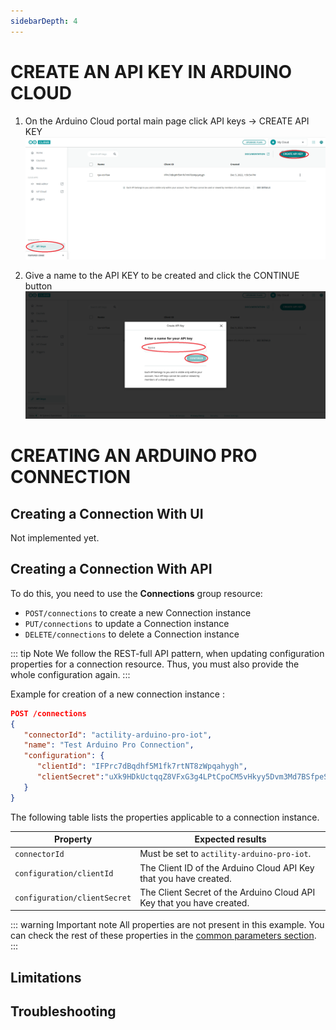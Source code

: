 ```yaml
---
sidebarDepth: 4
---
```


# CREATE AN API KEY IN ARDUINO CLOUD
1. On the Arduino Cloud portal main page click API keys -> CREATE API KEY
   ![create](./images/api_keys.png)

2. Give a name to the API KEY to be created and click the CONTINUE button
   ![create](./images/api_key_create.png)

# CREATING AN ARDUINO PRO CONNECTION

## Creating a Connection With UI
Not implemented yet.

## Creating a Connection With API
To do this, you need to use the **Connections** group resource:
*	`POST/connections` to create a new Connection instance
*	`PUT/connections` to update a Connection instance
*	`DELETE/connections` to delete a Connection instance

::: tip Note
We follow the REST-full API pattern, when updating configuration properties for a connection resource. Thus, you must also provide the whole configuration again.
:::

Example for creation of a new connection instance :
```json
POST /connections
{
   "connectorId": "actility-arduino-pro-iot",
   "name": "Test Arduino Pro Connection",
   "configuration": {
      "clientId": "IFPrc7dBqdhf5M1fk7rtNT8zWpqahygh",
      "clientSecret":"uXk9HDkUctqqZ8VFxG3g4LPtCpoCM5vHkyy5Dvm3Md7BSfpeSRflMqFR2hmpBHPs"
   }
}
```

The following table lists the properties applicable to a connection instance.

| Property                                 | Expected results                                                                                                                                                                                                |
|------------------------------------------|-----------------------------------------------------------------------------------------------------------------------------------------------------------------------------------------------------------------|
| ```connectorId```                        | Must be set to `actility-arduino-pro-iot`.                                                                                                                                                                      |
| ```configuration/clientId```             | The Client ID of the Arduino Cloud API Key that you have created.                                                                                                                                               |
| ```configuration/clientSecret```         | The Client Secret of the Arduino Cloud API Key that you have created.                                                                                                                                           |



::: warning Important note
All properties are not present in this example. You can check the rest of these properties in the [common parameters section](../../Getting_Started/Setting_Up_A_Connection_instance/About_connections.html#common-parameters).
:::

## Limitations


## Troubleshooting

